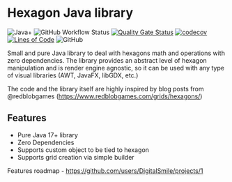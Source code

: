 # Hexagon Java library
![Java+](https://img.shields.io/badge/Java-17%2B-green)
![GitHub Workflow Status](https://img.shields.io/github/workflow/status/DigitalSmile/hexagon/Java%20CI%20with%20Gradle)
[![Quality Gate Status](https://sonarcloud.io/api/project_badges/measure?project=DigitalSmile_hexagon&metric=alert_status)](https://sonarcloud.io/summary/new_code?id=DigitalSmile_hexagon)
[![codecov](https://codecov.io/gh/DigitalSmile/hexagon/branch/main/graph/badge.svg?token=YH8VTC3F99)](https://codecov.io/gh/DigitalSmile/hexagon)
[![Lines of Code](https://sonarcloud.io/api/project_badges/measure?project=DigitalSmile_hexagon&metric=ncloc)](https://sonarcloud.io/summary/new_code?id=DigitalSmile_hexagon)
![GitHub](https://img.shields.io/github/license/DigitalSmile/hexagon)

Small and pure Java library to deal with hexagons math and operations with zero dependencies. The library provides an abstract level of hexagon manipulation and is render engine agnostic, so it can be used with any type of visual libraries (AWT, JavaFX, libGDX, etc.)

The code and the library itself are highly inspired by blog posts from @redblobgames (https://www.redblobgames.com/grids/hexagons/)

## Features
- Pure Java 17+ library
- Zero Dependencies
- Supports custom object to be tied to hexagon
- Supports grid creation via simple builder

Features roadmap - https://github.com/users/DigitalSmile/projects/1